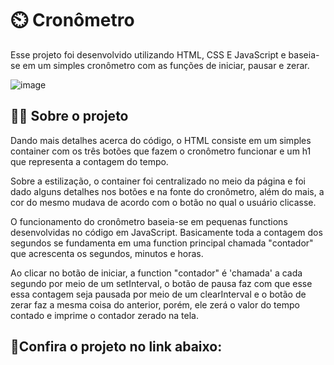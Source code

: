 # ⏲️ Cronômetro

Esse projeto foi desenvolvido utilizando HTML, CSS E JavaScript e baseia-se em um simples cronômetro com as funções de iniciar, pausar e zerar.

![image](https://user-images.githubusercontent.com/82117471/152653594-39b90cf7-8c2b-4152-8972-9b0548128d54.png)


## 👨‍💻 Sobre o projeto

Dando mais detalhes acerca do código, o HTML consiste em um simples container com os três botões que fazem o cronômetro funcionar e um h1 que representa a contagem do tempo.

Sobre a estilização, o container foi centralizado no meio da página e foi dado alguns detalhes nos botões e na fonte do cronômetro, além do mais, a cor do mesmo mudava de acordo com o botão no qual o usuário clicasse.

O funcionamento do cronômetro baseia-se em pequenas functions desenvolvidas no código em JavaScript. Basicamente toda a contagem dos segundos se fundamenta em uma function principal chamada "contador" que acrescenta os segundos, minutos e horas.

Ao clicar no botão de iniciar, a function "contador" é 'chamada' a cada segundo por meio de um setInterval, o botão de pausa faz com que esse essa contagem seja pausada por meio de um clearInterval e o botão de zerar faz a mesma coisa do anterior, porém, ele zerá o valor do tempo contado e imprime o contador zerado na tela.

## 🔗Confira o projeto no link abaixo:


